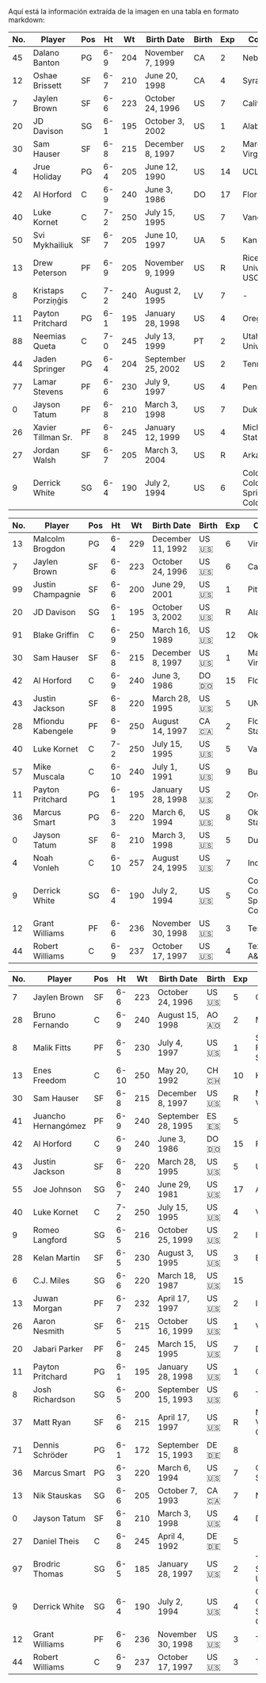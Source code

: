 Aquí está la información extraída de la imagen en una tabla en formato markdown:

| No. | Player           | Pos | Ht  | Wt  | Birth Date        | Birth | Exp | College                                      |
|-----|------------------|-----|-----|-----|-------------------|-------|-----|----------------------------------------------|
| 45  | Dalano Banton    | PG  | 6-9 | 204 | November 7, 1999  | CA    | 2   | Nebraska                                     |
| 12  | Oshae Brissett   | SF  | 6-7 | 210 | June 20, 1998     | CA    | 4   | Syracuse                                     |
| 7   | Jaylen Brown     | SF  | 6-6 | 223 | October 24, 1996  | US    | 7   | California                                   |
| 20  | JD Davison       | SG  | 6-1 | 195 | October 3, 2002   | US    | 1   | Alabama                                      |
| 30  | Sam Hauser       | SF  | 6-8 | 215 | December 8, 1997  | US    | 2   | Marquette, Virginia                          |
| 4   | Jrue Holiday     | PG  | 6-4 | 205 | June 12, 1990     | US    | 14  | UCLA                                         |
| 42  | Al Horford       | C   | 6-9 | 240 | June 3, 1986      | DO    | 17  | Florida                                      |
| 40  | Luke Kornet      | C   | 7-2 | 250 | July 15, 1995     | US    | 7   | Vanderbilt                                   |
| 50  | Svi Mykhailiuk   | SF  | 6-7 | 205 | June 10, 1997     | UA    | 5   | Kansas                                       |
| 13  | Drew Peterson    | PF  | 6-9 | 205 | November 9, 1999  | US    | R   | Rice University, USC                         |
| 8   | Kristaps Porziņģis | C   | 7-2 | 240 | August 2, 1995    | LV    | 7   | -                                            |
| 11  | Payton Pritchard | PG  | 6-1 | 195 | January 28, 1998  | US    | 4   | Oregon                                       |
| 88  | Neemias Queta    | C   | 7-0 | 245 | July 13, 1999     | PT    | 2   | Utah State University                        |
| 44  | Jaden Springer   | PG  | 6-4 | 204 | September 25, 2002| US    | 2   | Tennessee                                    |
| 77  | Lamar Stevens    | PF  | 6-6 | 230 | July 9, 1997      | US    | 4   | Penn State                                   |
| 0   | Jayson Tatum     | PF  | 6-8 | 210 | March 3, 1998     | US    | 7   | Duke                                         |
| 26  | Xavier Tillman Sr.| PF  | 6-8 | 245 | January 12, 1999 | US    | 4   | Michigan State                               |
| 27  | Jordan Walsh     | SF  | 6-7 | 205 | March 3, 2004     | US    | R   | Arkansas                                     |
| 9   | Derrick White    | SG  | 6-4 | 190 | July 2, 1994      | US    | 6   | Colorado-Colorado Springs, Colorado          |




| No. | Player              | Pos | Ht  | Wt  | Birth Date         | Birth   | Exp | College                                       |
|-----|---------------------|-----|-----|-----|--------------------|---------|-----|-----------------------------------------------|
| 13  | Malcolm Brogdon      | PG  | 6-4 | 229 | December 11, 1992  | US 🇺🇸   | 6   | Virginia                                      |
| 7   | Jaylen Brown         | SF  | 6-6 | 223 | October 24, 1996   | US 🇺🇸   | 6   | California                                    |
| 99  | Justin Champagnie    | SF  | 6-6 | 200 | June 29, 2001      | US 🇺🇸   | 1   | Pitt                                          |
| 20  | JD Davison           | SG  | 6-1 | 195 | October 3, 2002    | US 🇺🇸   | R   | Alabama                                       |
| 91  | Blake Griffin        | C   | 6-9 | 250 | March 16, 1989     | US 🇺🇸   | 12  | Oklahoma                                      |
| 30  | Sam Hauser           | SF  | 6-8 | 215 | December 8, 1997   | US 🇺🇸   | 1   | Marquette, Virginia                           |
| 42  | Al Horford           | C   | 6-9 | 240 | June 3, 1986       | DO 🇩🇴   | 15  | Florida                                       |
| 43  | Justin Jackson       | SF  | 6-8 | 220 | March 28, 1995     | US 🇺🇸   | 5   | UNC                                           |
| 28  | Mfiondu Kabengele    | PF  | 6-9 | 250 | August 14, 1997    | CA 🇨🇦   | 2   | Florida State                                 |
| 40  | Luke Kornet          | C   | 7-2 | 250 | July 15, 1995      | US 🇺🇸   | 5   | Vanderbilt                                    |
| 57  | Mike Muscala         | C   | 6-10| 240 | July 1, 1991       | US 🇺🇸   | 9   | Bucknell                                      |
| 11  | Payton Pritchard     | PG  | 6-1 | 195 | January 28, 1998   | US 🇺🇸   | 2   | Oregon                                        |
| 36  | Marcus Smart         | PG  | 6-3 | 220 | March 6, 1994      | US 🇺🇸   | 8   | Oklahoma State                                |
| 0   | Jayson Tatum         | SF  | 6-8 | 210 | March 3, 1998      | US 🇺🇸   | 5   | Duke                                          |
| 4   | Noah Vonleh          | C   | 6-10| 257 | August 24, 1995    | US 🇺🇸   | 7   | Indiana                                       |
| 9   | Derrick White        | SG  | 6-4 | 190 | July 2, 1994       | US 🇺🇸   | 5   | Colorado-Colorado Springs, Colorado           |
| 12  | Grant Williams       | PF  | 6-6 | 236 | November 30, 1998  | US 🇺🇸   | 3   | Tennessee                                     |
| 44  | Robert Williams      | C   | 6-9 | 237 | October 17, 1997   | US 🇺🇸   | 4   | Texas A&M                                     |









| No. | Player                | Pos | Ht  | Wt  | Birth Date         | Birth   | Exp | College                                   |
|-----|-----------------------|-----|-----|-----|--------------------|---------|-----|-------------------------------------------|
| 7   | Jaylen Brown           | SF  | 6-6 | 223 | October 24, 1996   | US 🇺🇸   | 5   | California                                |
| 28  | Bruno Fernando         | C   | 6-9 | 240 | August 15, 1998    | AO 🇦🇴   | 2   | Maryland                                  |
| 8   | Malik Fitts            | PF  | 6-5 | 230 | July 4, 1997       | US 🇺🇸   | 1   | South Florida, Saint Mary's               |
| 13  | Enes Freedom           | C   | 6-10| 250 | May 20, 1992       | CH 🇨🇭   | 10  | Kentucky                                  |
| 30  | Sam Hauser             | SF  | 6-8 | 215 | December 8, 1997   | US 🇺🇸   | R   | Marquette, Virginia                       |
| 41  | Juancho Hernangómez    | PF  | 6-9 | 240 | September 28, 1995 | ES 🇪🇸   | 5   |                                           |
| 42  | Al Horford             | C   | 6-9 | 240 | June 3, 1986       | DO 🇩🇴   | 15  | Florida                                   |
| 43  | Justin Jackson         | SF  | 6-8 | 220 | March 28, 1995     | US 🇺🇸   | 5   | UNC                                       |
| 55  | Joe Johnson            | SG  | 6-7 | 240 | June 29, 1981      | US 🇺🇸   | 17  | Arkansas                                  |
| 40  | Luke Kornet            | C   | 7-2 | 250 | July 15, 1995      | US 🇺🇸   | 4   | Vanderbilt                                |
| 9   | Romeo Langford         | SG  | 6-5 | 216 | October 25, 1999   | US 🇺🇸   | 2   | Indiana                                   |
| 28  | Kelan Martin           | SF  | 6-5 | 230 | August 3, 1995     | US 🇺🇸   | 3   | Butler                                    |
| 6   | C.J. Miles             | SG  | 6-6 | 220 | March 18, 1987     | US 🇺🇸   | 15  |                                           |
| 13  | Juwan Morgan           | PF  | 6-7 | 232 | April 17, 1997     | US 🇺🇸   | 2   | Indiana                                   |
| 26  | Aaron Nesmith          | SF  | 6-5 | 215 | October 16, 1999   | US 🇺🇸   | 1   | Vanderbilt                                |
| 20  | Jabari Parker          | PF  | 6-8 | 245 | March 15, 1995     | US 🇺🇸   | 7   | Duke                                      |
| 11  | Payton Pritchard       | PG  | 6-1 | 195 | January 28, 1998   | US 🇺🇸   | 1   | Oregon                                    |
| 8   | Josh Richardson        | SG  | 6-5 | 200 | September 15, 1993 | US 🇺🇸   | 6   | Tennessee                                 |
| 37  | Matt Ryan              | SF  | 6-6 | 215 | April 17, 1997     | US 🇺🇸   | R   | Notre Dame, Vanderbilt, Chattanooga       |
| 71  | Dennis Schröder        | PG  | 6-1 | 172 | September 15, 1993 | DE 🇩🇪   | 8   |                                           |
| 36  | Marcus Smart           | PG  | 6-3 | 220 | March 6, 1994      | US 🇺🇸   | 7   | Oklahoma State                            |
| 13  | Nik Stauskas           | SG  | 6-6 | 205 | October 7, 1993    | CA 🇨🇦   | 7   | Michigan                                  |
| 0   | Jayson Tatum           | SF  | 6-8 | 210 | March 3, 1998      | US 🇺🇸   | 4   | Duke                                      |
| 27  | Daniel Theis           | C   | 6-8 | 245 | April 4, 1992      | DE 🇩🇪   | 5   |                                           |
| 97  | Brodric Thomas         | SG  | 6-5 | 185 | January 28, 1997   | US 🇺🇸   | 2   | Truman State University                   |
| 9   | Derrick White          | SG  | 6-4 | 190 | July 2, 1994       | US 🇺🇸   | 4   | Colorado-Colorado Springs, Colorado       |
| 12  | Grant Williams         | PF  | 6-6 | 236 | November 30, 1998  | US 🇺🇸   | 3   | Tennessee                                 |
| 44  | Robert Williams        | C   | 6-9 | 237 | October 17, 1997   | US 🇺🇸   | 3   | Texas A&M                                 |


